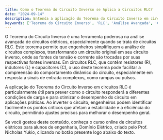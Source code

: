```yaml
---
title: Como o Teorema do Circuito Inverso se Aplica a Circuitos RLC?
date: "2024-09-14"
description: Entenda a aplicação do Teorema do Circuito Inverso em circuitos RLC e sua importância na análise avançada de circuitos elétricos.
keywords: ['Teorema do Circuito Inverso', 'RLC', 'Análise Avançada', 'Circuitos Elétricos']
---
```


O Teorema do Circuito Inverso é uma ferramenta poderosa na análise avançada de circuitos elétricos, especialmente quando se trata de circuitos RLC. Este teorema permite que engenheiros simplifiquem a análise de circuitos complexos, transformando um circuito original em seu circuito inverso, onde as fontes de tensão e corrente são trocadas por suas respectivas fontes inversas. Em circuitos RLC, que contêm resistores (R), indutores (L) e capacitores (C), o uso deste teorema pode facilitar a compreensão do comportamento dinâmico do circuito, especialmente em resposta a sinais de entrada complexos, como rampas ou pulsos.

A aplicação do Teorema do Circuito Inverso em circuitos RLC é particularmente útil para prever como o circuito responderá a diferentes condições de carga e para otimizar o desempenho do circuito em aplicações práticas. Ao inverter o circuito, engenheiros podem identificar facilmente os pontos críticos que afetam a estabilidade e a eficiência do circuito, permitindo ajustes precisos para melhorar o desempenho geral.

Se você gostou deste conteúdo, conheça o curso online de circuitos elétricos para alunos de engenharia, Domínio Elétrico, criado pelo Prof. Nicholas Yukio, clicando no botão presente logo abaixo do texto.